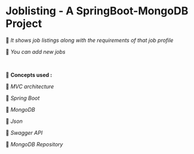 # Joblisting - A SpringBoot-MongoDB Project

🍁 *It shows job listings along with the requirements of that job profile*
>
🍁 *You can add new jobs*

<br/>

🔴 **Concepts used :** 
>
🍁 *MVC architecture*
>
🍁 *Spring Boot*
>
🍁 *MongoDB*
>
🍁 *Json*
>
🍁 *Swagger API*
>
🍁 *MongoDB Repository*

